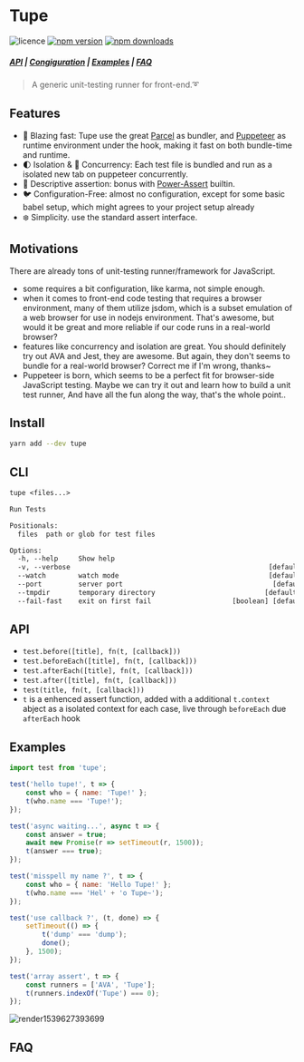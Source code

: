 # Tupe

<!-- Badges -->
![licence](https://badgen.net/badge/licence/MIT/blue)
[![npm version](https://badgen.net/npm/v/tupe)](https://www.npmjs.com/package/tupe)
[![npm downloads](https://badgen.net/npm/dm/tupe)](https://www.npmjs.com/package/tupe)

##### [API](#api) | [Congiguration](#configuration) | [Examples](#examples) | [FAQ](#faq)

> A generic unit-testing runner for front-end.➰ 

## Features
- 🚀 Blazing fast: Tupe use the great [Parcel](https://github.com/parcel-bundler/parcel) as bundler, and [Puppeteer](https://github.com/GoogleChrome/puppeteer) as runtime environment under the hook, making it fast on both bundle-time and runtime.
- 🌓 Isolation & 🎎 Concurrency: Each test file is bundled and run as a isolated new tab on puppeteer concurrently. 
- 🎨 Descriptive assertion: bonus with [Power-Assert](https://github.com/power-assert-js/power-assert) builtin.
- 🐦 Configuration-Free: almost no configuration, except for some basic babel setup, which might agrees to your project setup already
- ❄️ Simplicity. use the standard assert interface.

## Motivations
There are already tons of unit-testing runner/framework for JavaScript.
- some requires a bit configuration, like karma, not simple enough.
- when it comes to front-end code testing that requires a browser environment, many of them utilize jsdom, which is a subset emulation of a web browser for use in nodejs environment. That's awesome, but would it be great and more reliable if our code runs in a real-world browser?
- features like concurrency and isolation are great. You should definitely try out AVA and Jest, they are awesome. But again, they don't seems to bundle for a real-world browser? Correct me if I'm wrong, thanks~
- Puppeteer is born, which seems to be a perfect fit for browser-side JavaScript testing. Maybe we can try it out and learn how to build a unit test runner, And have all the fun along the way, that's the whole point..

## Install
```bash
yarn add --dev tupe
```

## CLI
```txt
tupe <files...>

Run Tests

Positionals:
  files  path or glob for test files                                    [string]

Options:
  -h, --help     Show help                                             [boolean]
  -v, --verbose                                                 [default: false]
  --watch        watch mode                                     [default: false]
  --port         server port                                     [default: 1234]
  --tmpdir       temporary directory                           [default: ".tmp"]
  --fail-fast    exit on first fail                    [boolean] [default: true]
```

## API
- `test.before([title], fn(t, [callback]))`
- `test.beforeEach([title], fn(t, [callback]))`
- `test.afterEach([title], fn(t, [callback]))`
- `test.after([title], fn(t, [callback]))`
- `test(title, fn(t, [callback]))`
- `t` is a enhenced assert function, added with a additional `t.context` abject as a isolated context for each case, live through `beforeEach` due `afterEach` hook


## Examples

```javascript
import test from 'tupe';

test('hello tupe!', t => {
    const who = { name: 'Tupe!' };
    t(who.name === 'Tupe!');
});

test('async waiting...', async t => {
    const answer = true;
    await new Promise(r => setTimeout(r, 1500));
    t(answer === true);
});

test('misspell my name ?', t => {
    const who = { name: 'Hello Tupe!' };
    t(who.name === 'Hel' + 'o Tupe~');
});

test('use callback ?', (t, done) => {
    setTimeout(() => {
        t('dump' === 'dump');
        done();
    }, 1500);
});

test('array assert', t => {
    const runners = ['AVA', 'Tupe'];
    t(runners.indexOf('Tupe') === 0);
});
```

![render1539627393699](https://user-images.githubusercontent.com/6291986/46970445-ac375700-d0eb-11e8-8125-8be313035aa0.gif)

## FAQ
